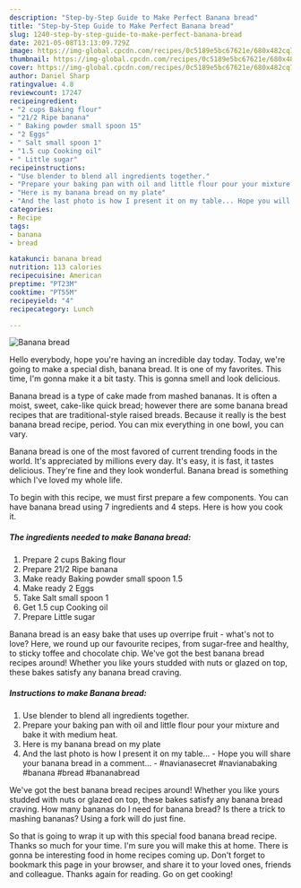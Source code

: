 ```yaml
---
description: "Step-by-Step Guide to Make Perfect Banana bread"
title: "Step-by-Step Guide to Make Perfect Banana bread"
slug: 1240-step-by-step-guide-to-make-perfect-banana-bread
date: 2021-05-08T13:13:09.729Z
image: https://img-global.cpcdn.com/recipes/0c5189e5bc67621e/680x482cq70/banana-bread-recipe-main-photo.jpg
thumbnail: https://img-global.cpcdn.com/recipes/0c5189e5bc67621e/680x482cq70/banana-bread-recipe-main-photo.jpg
cover: https://img-global.cpcdn.com/recipes/0c5189e5bc67621e/680x482cq70/banana-bread-recipe-main-photo.jpg
author: Daniel Sharp
ratingvalue: 4.8
reviewcount: 17247
recipeingredient:
- "2 cups Baking flour"
- "21/2 Ripe banana"
- " Baking powder small spoon 15"
- "2 Eggs"
- " Salt small spoon 1"
- "1.5 cup Cooking oil"
- " Little sugar"
recipeinstructions:
- "Use blender to blend all ingredients together."
- "Prepare your baking pan with oil and little flour pour your mixture and bake it with medium heat."
- "Here is my banana bread on my plate"
- "And the last photo is how I present it on my table... Hope you will share your banana bread in a comment... #navianasecret #navianabaking #banana #bread #bananabread"
categories:
- Recipe
tags:
- banana
- bread

katakunci: banana bread 
nutrition: 113 calories
recipecuisine: American
preptime: "PT23M"
cooktime: "PT55M"
recipeyield: "4"
recipecategory: Lunch

---
```



![Banana bread](https://img-global.cpcdn.com/recipes/0c5189e5bc67621e/680x482cq70/banana-bread-recipe-main-photo.jpg)

Hello everybody, hope you're having an incredible day today. Today, we're going to make a special dish, banana bread. It is one of my favorites. This time, I'm gonna make it a bit tasty. This is gonna smell and look delicious.

Banana bread is a type of cake made from mashed bananas. It is often a moist, sweet, cake-like quick bread; however there are some banana bread recipes that are traditional-style raised breads. Because it really is the best banana bread recipe, period. You can mix everything in one bowl, you can vary.

Banana bread is one of the most favored of current trending foods in the world. It's appreciated by millions every day. It's easy, it is fast, it tastes delicious. They're fine and they look wonderful. Banana bread is something which I've loved my whole life.


To begin with this recipe, we must first prepare a few components. You can have banana bread using 7 ingredients and 4 steps. Here is how you cook it.

<!--inarticleads1-->

##### The ingredients needed to make Banana bread:

1. Prepare 2 cups Baking flour
1. Prepare 21/2 Ripe banana
1. Make ready  Baking powder small spoon 1.5
1. Make ready 2 Eggs
1. Take  Salt small spoon 1
1. Get 1.5 cup Cooking oil
1. Prepare  Little sugar


Banana bread is an easy bake that uses up overripe fruit - what&#39;s not to love? Here, we round up our favourite recipes, from sugar-free and healthy, to sticky toffee and chocolate chip. We&#39;ve got the best banana bread recipes around! Whether you like yours studded with nuts or glazed on top, these bakes satisfy any banana bread craving. 

<!--inarticleads2-->

##### Instructions to make Banana bread:

1. Use blender to blend all ingredients together.
1. Prepare your baking pan with oil and little flour pour your mixture and bake it with medium heat.
1. Here is my banana bread on my plate
1. And the last photo is how I present it on my table... - Hope you will share your banana bread in a comment... - #navianasecret #navianabaking #banana #bread #bananabread


We&#39;ve got the best banana bread recipes around! Whether you like yours studded with nuts or glazed on top, these bakes satisfy any banana bread craving. How many bananas do I need for banana bread? Is there a trick to mashing bananas? Using a fork will do just fine. 

So that is going to wrap it up with this special food banana bread recipe. Thanks so much for your time. I'm sure you will make this at home. There is gonna be interesting food in home recipes coming up. Don't forget to bookmark this page in your browser, and share it to your loved ones, friends and colleague. Thanks again for reading. Go on get cooking!
